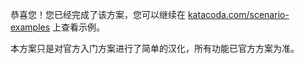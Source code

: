 恭喜您！您已经完成了该方案，您可以继续在 [katacoda.com/scenario-examples](https://katacoda.com/scenario-examples) 上查看示例。

本方案只是对官方入门方案进行了简单的汉化，所有功能已官方方案为准。
